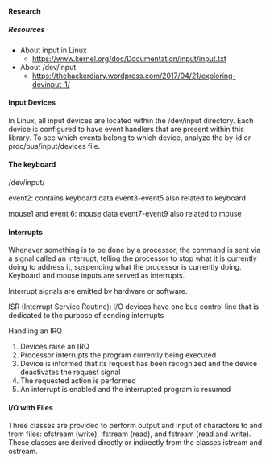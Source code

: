 
#### Research ####

##### Resources

- About input in Linux
    - https://www.kernel.org/doc/Documentation/input/input.txt
- About /dev/input
    - https://thehackerdiary.wordpress.com/2017/04/21/exploring-devinput-1/

#### Input Devices 

In Linux, all input devices are located within the /dev/input directory. Each device is configured to have event handlers that are present within this library. To see which events belong to which device, analyze the by-id or proc/bus/input/devices file.

#### The keyboard

/dev/input/

event2: contains keyboard data
event3-event5 also related to keyboard

mouse1 and event 6: mouse data
event7-event9 also related to mouse


#### Interrupts

Whenever something is to be done by a processor, the command is sent via a signal called an interrupt, telling the processor to stop what it is currently doing to address it, suspending what the processor is currently doing. Keyboard and mouse inputs are served as interrupts.

Interrupt signals are emitted by hardware or software.

ISR (Interrupt Service Routine): I/O devices have one bus control line that is dedicated to the purpose of sending interrupts

Handling an IRQ
1. Devices raise an IRQ
2. Processor interrupts the program currently being executed
3. Device is informed that its request has been recognized and the device deactivates the request signal
4. The requested action is performed
5. An interrupt is enabled and the interrupted program is resumed


#### I/O with Files

Three classes are provided to perform output and input of charactors to and from files: ofstream (write), ifstream (read), and fstream (read and write). These classes are derived directly or indirectly from the classes istream and ostream.
